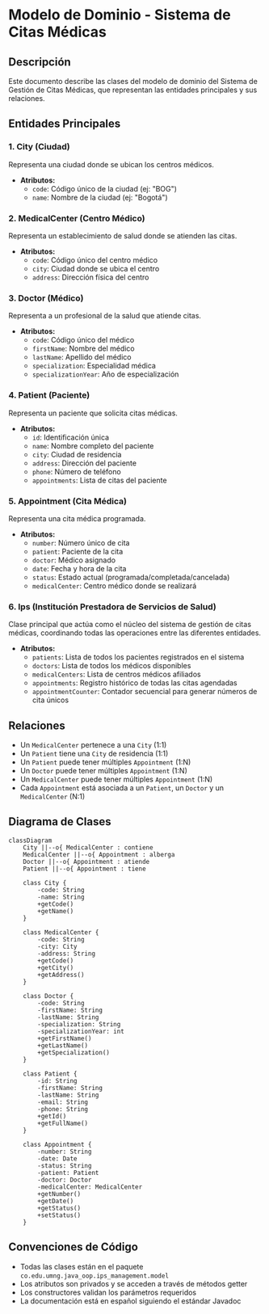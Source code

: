 # Modelo de Dominio - Sistema de Citas Médicas

## Descripción

Este documento describe las clases del modelo de dominio del Sistema de Gestión de Citas Médicas, que representan las
entidades principales y sus relaciones.

## Entidades Principales

### 1. City (Ciudad)

Representa una ciudad donde se ubican los centros médicos.

- **Atributos:**
    - `code`: Código único de la ciudad (ej: "BOG")
    - `name`: Nombre de la ciudad (ej: "Bogotá")

### 2. MedicalCenter (Centro Médico)

Representa un establecimiento de salud donde se atienden las citas.

- **Atributos:**
    - `code`: Código único del centro médico
    - `city`: Ciudad donde se ubica el centro
    - `address`: Dirección física del centro

### 3. Doctor (Médico)

Representa a un profesional de la salud que atiende citas.

- **Atributos:**
    - `code`: Código único del médico
    - `firstName`: Nombre del médico
    - `lastName`: Apellido del médico
    - `specialization`: Especialidad médica
    - `specializationYear`: Año de especialización

### 4. Patient (Paciente)

Representa un paciente que solicita citas médicas.

- **Atributos:**
    - `id`: Identificación única
    - `name`: Nombre completo del paciente
    - `city`: Ciudad de residencia
    - `address`: Dirección del paciente
    - `phone`: Número de teléfono
    - `appointments`: Lista de citas del paciente

### 5. Appointment (Cita Médica)

Representa una cita médica programada.

- **Atributos:**
    - `number`: Número único de cita
    - `patient`: Paciente de la cita
    - `doctor`: Médico asignado
    - `date`: Fecha y hora de la cita
    - `status`: Estado actual (programada/completada/cancelada)
    - `medicalCenter`: Centro médico donde se realizará

### 6. Ips (Institución Prestadora de Servicios de Salud)

Clase principal que actúa como el núcleo del sistema de gestión de citas médicas, coordinando todas las operaciones
entre las diferentes entidades.

- **Atributos:**
    - `patients`: Lista de todos los pacientes registrados en el sistema
    - `doctors`: Lista de todos los médicos disponibles
    - `medicalCenters`: Lista de centros médicos afiliados
    - `appointments`: Registro histórico de todas las citas agendadas
    - `appointmentCounter`: Contador secuencial para generar números de cita únicos

## Relaciones

- Un `MedicalCenter` pertenece a una `City` (1:1)
- Un `Patient` tiene una `City` de residencia (1:1)
- Un `Patient` puede tener múltiples `Appointment` (1:N)
- Un `Doctor` puede tener múltiples `Appointment` (1:N)
- Un `MedicalCenter` puede tener múltiples `Appointment` (1:N)
- Cada `Appointment` está asociada a un `Patient`, un `Doctor` y un `MedicalCenter` (N:1)

## Diagrama de Clases

```mermaid
classDiagram
    City ||--o{ MedicalCenter : contiene
    MedicalCenter ||--o{ Appointment : alberga
    Doctor ||--o{ Appointment : atiende
    Patient ||--o{ Appointment : tiene

    class City {
        -code: String
        -name: String
        +getCode()
        +getName()
    }

    class MedicalCenter {
        -code: String
        -city: City
        -address: String
        +getCode()
        +getCity()
        +getAddress()
    }

    class Doctor {
        -code: String
        -firstName: String
        -lastName: String
        -specialization: String
        -specializationYear: int
        +getFirstName()
        +getLastName()
        +getSpecialization()
    }

    class Patient {
        -id: String
        -firstName: String
        -lastName: String
        -email: String
        -phone: String
        +getId()
        +getFullName()
    }

    class Appointment {
        -number: String
        -date: Date
        -status: String
        -patient: Patient
        -doctor: Doctor
        -medicalCenter: MedicalCenter
        +getNumber()
        +getDate()
        +getStatus()
        +setStatus()
    }
```

## Convenciones de Código

- Todas las clases están en el paquete `co.edu.umng.java_oop.ips_management.model`
- Los atributos son privados y se acceden a través de métodos getter
- Los constructores validan los parámetros requeridos
- La documentación está en español siguiendo el estándar Javadoc
